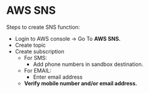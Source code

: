 # AWS SNS


Steps to create SNS function:

* Login to AWS console &rarr; Go To __AWS SNS.__
* Create topic
* Create subscription
    * For SMS: 
        * Add phone numbers in sandbox destination.
    * For EMAIL:
        * Enter email address
    * __Verify mobile number and/or email address.__